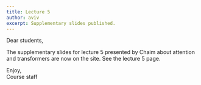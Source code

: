 ```yaml
---
title: Lecture 5
author: aviv
excerpt: Supplementary slides published.
---
```


Dear students,

The supplementary slides for lecture 5 presented by Chaim about attention and
transformers are now on the site.
See the lecture 5 page.

Enjoy,<br>
Course staff


